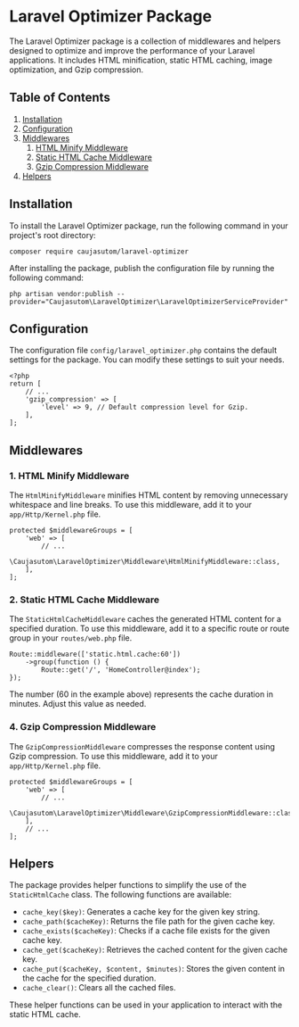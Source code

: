<h1>Laravel Optimizer Package</h1>  
<p>
The Laravel Optimizer package is a collection of middlewares and helpers designed to optimize and improve the performance of your Laravel applications. It includes HTML minification,  static HTML caching, image optimization, and Gzip compression.
</p>  
<h2>Table of Contents</h2>  
<ol>  
    <li><a href="#installation">Installation</a></li>  
    <li><a href="#configuration">Configuration</a></li>  
    <li>
        <a href="#middlewares">Middlewares</a>  
        <ol>  
            <li><a href="#html-minify-middleware">HTML Minify Middleware</a></li>  
            <li><a href="#static-html-cache-middleware">Static HTML Cache Middleware</a></li>  
            <li><a href="#gzip-compression-middleware">Gzip Compression Middleware</a></li>  
        </ol>  
    </li>
    <li><a href="#helpers">Helpers</a></li>  
</ol>  
<h2 id="installation">Installation</h2>  
<p> To install the Laravel Optimizer package, run the following command in your project's root directory: </p>  
<pre><code>composer require caujasutom/laravel-optimizer</code></pre>  
<p> After installing the package, publish the configuration file by running the following command: </p>  
<pre><code>php artisan vendor:publish --provider="Caujasutom\LaravelOptimizer\LaravelOptimizerServiceProvider"
</code></pre>  
<h2 id="configuration">Configuration</h2>  
<p>
The configuration file <code>config/laravel_optimizer.php</code> contains the default  
settings for the package. You can modify these settings to suit your needs.
</p>  
<pre><code>&lt;?php 
return [
    // ...
    'gzip_compression' => [
        'level' => 9, // Default compression level for Gzip.
    ],
];</code></pre>  
<h2 id="middlewares">Middlewares</h2>  
<h3 id="html-minify-middleware">1. HTML Minify Middleware</h3>  
<p> The <code>HtmlMinifyMiddleware</code> minifies HTML content by removing unnecessary whitespace and line breaks. To use this middleware, add it to your <code>app/Http/Kernel.php</code> file. </p>  
<pre><code>protected $middlewareGroups = [
    'web' => [
        // ...
        \Caujasutom\LaravelOptimizer\Middleware\HtmlMinifyMiddleware::class,
    ],
];</code></pre>  
<h3 id="static-html-cache-middleware">2. Static HTML Cache Middleware</h3>  
<p> The <code>StaticHtmlCacheMiddleware</code> caches the generated HTML content
for a specified duration. To use this middleware, add it to a specific route or route group in your <code>routes/web.php</code>  
file. </p>  
<pre><code>Route::middleware(['static.html.cache:60'])
    ->group(function () {
        Route::get('/', 'HomeController@index');
});</code></pre>  
<p>
The number (60 in the example above) represents the cache duration
in minutes. Adjust this value as needed.
</p>
<h3 id="gzip-compression-middleware">4. Gzip Compression Middleware</h3>  
<p>
The <code>GzipCompressionMiddleware</code> compresses the response content using Gzip compression. To use this middleware, add it to your <code>app/Http/Kernel.php</code> file.
</p>  
<pre><code>protected $middlewareGroups = [
    'web' => [
        // ...
        \Caujasutom\LaravelOptimizer\Middleware\GzipCompressionMiddleware::class,
    ],
    // ... 
];</code></pre>  
<h2 id="helpers">Helpers</h2>  
<p>
The package provides helper  functions
to simplify the use of the <code>StaticHtmlCache</code> class. The following functions are available:
</p>  
<ul>  
    <li><code>cache_key($key)</code>: Generates a cache key for the given key string.</li>  
    <li><code>cache_path($cacheKey)</code>: Returns the file path for the given cache key.</li>  
    <li><code>cache_exists($cacheKey)</code>: Checks if a cache file exists for the given cache key.</li>  
    <li><code>cache_get($cacheKey)</code>: Retrieves the cached content for the given cache key.</li>  
    <li><code>cache_put($cacheKey, $content, $minutes)</code>: Stores the given content in the cache for the specified  
    duration.  
    </li>  
    <li><code>cache_clear()</code>: Clears all the cached files.</li>  
</ul>  
<p> These helper functions can be used in your application to interact with the static HTML cache. </p>
